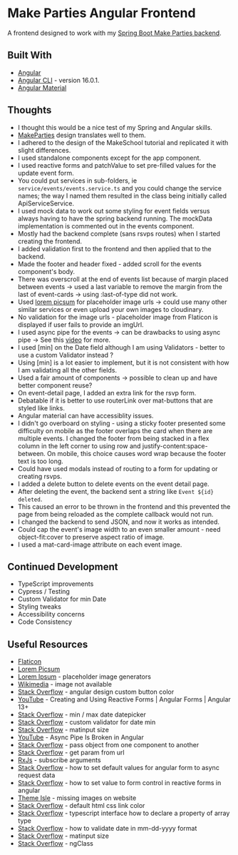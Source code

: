 # Make Parties Angular Frontend

A frontend designed to work with my [Spring Boot Make Parties backend](https://github.com/jdegand/make-parties-spring-backend).   

## Built With

- [Angular](https://angular.io)
- [Angular CLI](https://github.com/angular/angular-cli) - version 16.0.1.
- [Angular Material](https://material.angular.io/)

## Thoughts

- I thought this would be a nice test of my Spring and Angular skills.
- [MakeParties]((https://makeschool.org/mediabook/oa/tutorials/make-tweets/start-an-express-project-z9Y=/)) design translates well to them.
- I adhered to the design of the MakeSchool tutorial and replicated it with slight differences.
- I used standalone components except for the app component.
- I used reactive forms and patchValue to set pre-filled values for the update event form.
- You could put services in sub-folders, ie `service/events/events.service.ts` and you could change the service names; the way I named them resulted in the class being initially called ApiServiceService.
- I used mock data to work out some styling for event fields versus always having to have the spring backend running.  The mockData implementation is commented out in the events component.
- Mostly had the backend complete (sans rsvps routes) when I started creating the frontend.
- I added validation first to the frontend and then applied that to the backend.
- Made the footer and header fixed - added scroll for the events component's body.
- There was overscroll at the end of events list because of margin placed between events -> used a last variable to remove the margin from the last of event-cards -> using :last-of-type did not work.
- Used [lorem picsum](https://picsum.photos/) for placeholder image urls -> could use many other similar services or even upload your own images to cloudinary.
- No validation for the image urls - placeholder image from Flaticon is displayed if user fails to provide an imgUrl.
- I used async pipe for the events -> can be drawbacks to using async pipe -> See this [video](https://www.youtube.com/watch?v=Z9U9-VRN_XU) for more.
- I used [min] on the Date field although I am using Validators - better to use a custom Validator instead ? 
- Using [min] is a lot easier to implement, but it is not consistent with how I am validating all the other fields.
- Used a fair amount of components -> possible to clean up and have better component reuse?
- On event-detail page, I added an extra link for the rsvp form.
- Debatable if it is better to use routerLink over mat-buttons that are styled like links.
- Angular material can have accessiblity issues.
- I didn't go overboard on styling - using a sticky footer presented some difficulty on mobile as the footer overlaps the card when there are multiple events.  I changed the footer from being stacked in a flex column in the left corner to using row and  justify-content:space-between.  On mobile, this choice causes word wrap because the footer text is too long. 
- Could have used modals instead of routing to a form for updating or creating rsvps.
- I added a delete button to delete events on the event detail page.
- After deleting the event, the backend sent a string like `Event ${id} deleted`.
- This caused an error to be thrown in the frontend and this prevented the page from being reloaded as the complete callback would not run.
- I changed the backend to send JSON, and now it works as intended. 
- Could cap the event's image width to an even smaller amount - need object-fit:cover to preserve aspect ratio of image.
- I used a mat-card-image attribute on each event image.

## Continued Development

- TypeScript improvements
- Cypress / Testing
- Custom Validator for min Date
- Styling tweaks
- Accessibility concerns
- Code Consistency

## Useful Resources

- [Flaticon](https://www.flaticon.com/)
- [Lorem Picsum](https://picsum.photos/) 
- [Lorem Ipsum](https://loremipsum.io/21-of-the-best-placeholder-image-generators/) - placeholder image generators
- [Wikimedia](https://commons.wikimedia.org/wiki/File:Image_not_available.png) - image not available
- [Stack Overflow](https://stackoverflow.com/questions/45144023/angular-material-design-how-to-add-custom-button-color) - angular design custom button color
- [YouTube](https://www.youtube.com/watch?v=qOZOeu6YcJc) - Creating and Using Reactive Forms | Angular Forms | Angular 13+
- [Stack Overflow](https://stackoverflow.com/questions/52035029/set-mindate-maxdate-dynamically-on-html-datepicker) - min / max date datepicker
- [Stack Overflow](https://stackoverflow.com/questions/49284110/angular5-custom-validator-for-date-min) - custom validator for date min
- [Stack Overflow](https://stackoverflow.com/questions/46502294/angular-change-matinput-size) - matinput size
- [YouTube](https://www.youtube.com/watch?v=Z9U9-VRN_XU) - Async Pipe Is Broken in Angular
- [Stack Overflow](https://stackoverflow.com/questions/34088209/how-to-pass-object-from-one-component-to-another-in-angular-2) - pass object from one component to another
- [Stack Overflow](https://stackoverflow.com/questions/45997369/how-to-get-param-from-url-in-angular-4) - get param from url
- [RxJs](https://rxjs.dev/deprecations/subscribe-arguments) - subscribe arguments
- [Stack Overflow](https://stackoverflow.com/questions/63382484/how-to-init-default-values-for-angular-form-from-async-request-form-control) - how to set default values for angular form to async request data
- [Stack Overflow](https://stackoverflow.com/questions/55275025/how-to-set-value-to-form-control-in-reactive-forms-in-angular) - how to set value to form control in reactive forms in angular
- [Theme Isle](https://themeisle.com/blog/missing-images-on-website/) - missing images on website
- [Stack Overflow](https://stackoverflow.com/questions/4774022/whats-default-html-css-link-color) - default html css link color
- [Stack Overflow](https://stackoverflow.com/questions/46027652/typescript-interface-how-to-declare-a-property-of-array-type) - typescript interface how to declare a property of array type
- [Stack Overflow](https://stackoverflow.com/questions/53539728/how-to-validate-date-in-the-format-mm-dd-yyyy-in-spring-boot) - how to validate date in mm-dd-yyyy format
- [Stack Overflow](https://stackoverflow.com/questions/46502294/angular-change-matinput-size) - matinput size
- [Stack Overflow](https://stackoverflow.com/questions/35269179/angular-conditional-class-with-ngclass) - ngClass